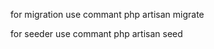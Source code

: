 

<p> for migration use commant php artisan migrate</p>
<p> for seeder use commant php artisan seed</p>

 
